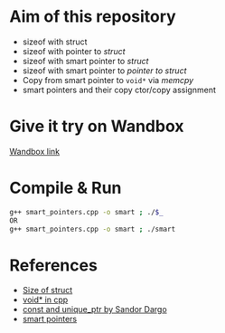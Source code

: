 # Aim of this repository
+ sizeof with struct
+ sizeof with pointer to _struct_
+ sizeof with smart pointer to _struct_
+ sizeof with smart pointer to _pointer to struct_
+ Copy from smart pointer to `void*` via _memcpy_
+ smart pointers and their copy ctor/copy assignment


# Give it try on Wandbox
[Wandbox link](https://wandbox.org/permlink/YqVUGvU4boTvVAuZ)


# Compile & Run
```bash
g++ smart_pointers.cpp -o smart ; ./$_
OR
g++ smart_pointers.cpp -o smart ; ./smart
```

# References
+ [Size of struct](https://www.geeksforgeeks.org/is-sizeof-for-a-struct-equal-to-the-sum-of-sizeof-of-each-member/)
+ [void* in cpp](https://www.geeksforgeeks.org/void-pointer-c-cpp/)
+ [const and unique_ptr by Sandor Dargo](https://dev.to/sandordargo/const-and-smart-pointers-1hn1)
+ [smart pointers](https://medium.com/codex/everything-you-need-to-know-about-smart-pointers-in-c-3a92c9dcd532)
